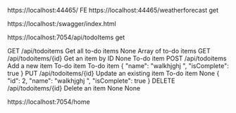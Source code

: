 https://localhost:44465/  FE
https://localhost:44465/weatherforecast  get

https://localhost:<port>/swagger/index.html

https://localhost:7054/api/todoItems get

GET /api/todoitems	Get all to-do items	None	Array of to-do items
GET /api/todoitems/{id}	Get an item by ID	None	To-do item
POST /api/todoitems	Add a new item	To-do item	To-do item
{
  "name": "walkhjghj ",
  "isComplete": true
}
PUT /api/todoitems/{id}	Update an existing item  	To-do item	None
{
    "id": 2,
  "name": "walkhjghj ",
  "isComplete": true
}
DELETE /api/todoitems/{id}    	Delete an item    	None	None

https://localhost:7054/home
